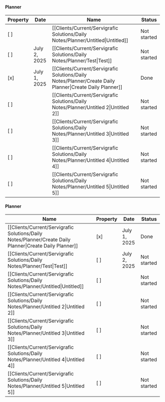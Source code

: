 #### Planner

|Property|Date|Name|Status|
|---|---|---|---|
|[ ]||[[Clients/Current/Servigrafic Solutions/Daily Notes/Planner/Untitled\|Untitled]]|Not started|
|[ ]|July 2, 2025|[[Clients/Current/Servigrafic Solutions/Daily Notes/Planner/Test\|Test]]|Not started|
|[x]|July 1, 2025|[[Clients/Current/Servigrafic Solutions/Daily Notes/Planner/Create Daily Planner\|Create Daily Planner]]|Done|
|[ ]||[[Clients/Current/Servigrafic Solutions/Daily Notes/Planner/Untitled 2\|Untitled 2]]|Not started|
|[ ]||[[Clients/Current/Servigrafic Solutions/Daily Notes/Planner/Untitled 3\|Untitled 3]]|Not started|
|[ ]||[[Clients/Current/Servigrafic Solutions/Daily Notes/Planner/Untitled 4\|Untitled 4]]|Not started|
|[ ]||[[Clients/Current/Servigrafic Solutions/Daily Notes/Planner/Untitled 5\|Untitled 5]]|Not started|

  
  

  

  

  

  

#### Planner

|Name|Property|Date|Status|
|---|---|---|---|
|[[Clients/Current/Servigrafic Solutions/Daily Notes/Planner/Create Daily Planner\|Create Daily Planner]]|[x]|July 1, 2025|Done|
|[[Clients/Current/Servigrafic Solutions/Daily Notes/Planner/Test\|Test]]|[ ]|July 2, 2025|Not started|
|[[Clients/Current/Servigrafic Solutions/Daily Notes/Planner/Untitled\|Untitled]]|[ ]||Not started|
|[[Clients/Current/Servigrafic Solutions/Daily Notes/Planner/Untitled 2\|Untitled 2]]|[ ]||Not started|
|[[Clients/Current/Servigrafic Solutions/Daily Notes/Planner/Untitled 3\|Untitled 3]]|[ ]||Not started|
|[[Clients/Current/Servigrafic Solutions/Daily Notes/Planner/Untitled 4\|Untitled 4]]|[ ]||Not started|
|[[Clients/Current/Servigrafic Solutions/Daily Notes/Planner/Untitled 5\|Untitled 5]]|[ ]||Not started|